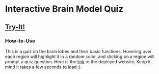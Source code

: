 # Interactive Brain Model Quiz
## [Try-It!](https://atls-4630-brain-voyager-final.vercel.app/)
### How-to-Use
This is a quiz on the brain lobes and their basic functions. Hovering over each region will highlight it in a random color, and clicking on a region will prompt a quiz question. Here is the [link](https://atls-4630-brain-voyager-final.vercel.app/) to the deployed website. Keep it mind it takes a few seconds to load :).
